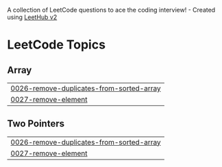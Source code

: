 A collection of LeetCode questions to ace the coding interview! - Created using [LeetHub v2](https://github.com/arunbhardwaj/LeetHub-2.0)
<!---LeetCode Topics Start-->
# LeetCode Topics
## Array
|  |
| ------- |
| [0026-remove-duplicates-from-sorted-array](https://github.com/Heiness/LeetCode/tree/master/0026-remove-duplicates-from-sorted-array) |
| [0027-remove-element](https://github.com/Heiness/LeetCode/tree/master/0027-remove-element) |
## Two Pointers
|  |
| ------- |
| [0026-remove-duplicates-from-sorted-array](https://github.com/Heiness/LeetCode/tree/master/0026-remove-duplicates-from-sorted-array) |
| [0027-remove-element](https://github.com/Heiness/LeetCode/tree/master/0027-remove-element) |
<!---LeetCode Topics End-->